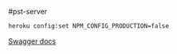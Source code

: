 #pst-server

```sh
heroku config:set NPM_CONFIG_PRODUCTION=false
```

[Swagger docs](http://mherman.org/blog/2016/05/26/swagger-and-nodejs/#.WhioFEpl-Uk)
